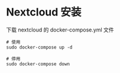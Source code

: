 # Nextcloud 安装

下载 nextcloud 的 docker-compose.yml 文件

```shell
# 使用
sudo docker-compose up -d

# 停用
sudo docker-compose down
```

